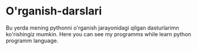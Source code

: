 # O'rganish-darslari
Bu yerda mening pythonni o'rganish jarayonidagi qilgan dasturlarimn ko'rishingiz mumkin. 
Here you can see my programms while learn python programm language.
